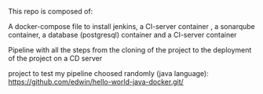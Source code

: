 This repo is composed of:

A docker-compose file to install jenkins, a CI-server container , a sonarqube container, a database (postgresql) container and a CI-server container 

Pipeline with all the steps from the cloning of the project to the deployment of the project on a CD server

project to test my pipeline choosed randomly (java language): https://github.com/edwin/hello-world-java-docker.git/
